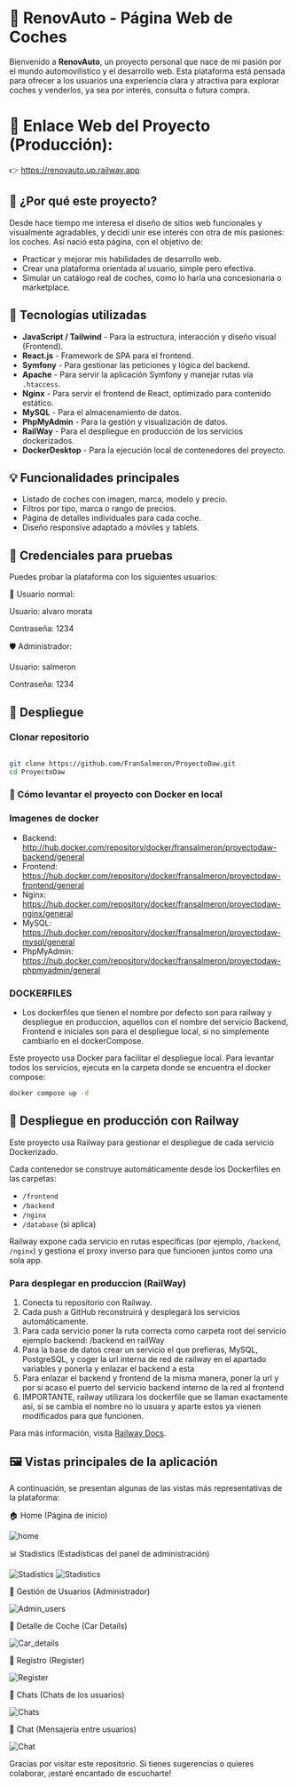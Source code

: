 # 🚗 RenovAuto - Página Web de Coches

Bienvenido a **RenovAuto**, un proyecto personal que nace de mi pasión por el mundo automovilístico y el desarrollo web. Esta plataforma está pensada para ofrecer a los usuarios una experiencia clara y atractiva para explorar coches y venderlos, ya sea por interés, consulta o futura compra.

# 🔗 Enlace Web del Proyecto (Producción):
👉 https://renovauto.up.railway.app

## 🎯 ¿Por qué este proyecto?

Desde hace tiempo me interesa el diseño de sitios web funcionales y visualmente agradables, y decidí unir ese interés con otra de mis pasiones: los coches. Así nació esta página, con el objetivo de:

- Practicar y mejorar mis habilidades de desarrollo web.
- Crear una plataforma orientada al usuario, simple pero efectiva.
- Simular un catálogo real de coches, como lo haría una concesionaria o marketplace.

## 🧰 Tecnologías utilizadas

- **JavaScript / Tailwind** - Para la estructura, interacción y diseño visual (Frontend).
- **React.js** - Framework de SPA para el frontend.
- **Symfony** - Para gestionar las peticiones y lógica del backend.
- **Apache** - Para servir la aplicación Symfony y manejar rutas vía `.htaccess`.
- **Nginx** - Para servir el frontend de React, optimizado para contenido estático.
- **MySQL** - Para el almacenamiento de datos.
- **PhpMyAdmin** - Para la gestión y visualización de datos.
- **RailWay** - Para el despliegue en producción de los servicios dockerizados.
- **DockerDesktop** - Para la ejecución local de contenedores del proyecto.

## 💡 Funcionalidades principales

- Listado de coches con imagen, marca, modelo y precio.
- Filtros por tipo, marca o rango de precios.
- Página de detalles individuales para cada coche.
- Diseño responsive adaptado a móviles y tablets.
  
## 🔐 Credenciales para pruebas
Puedes probar la plataforma con los siguientes usuarios:

👤 Usuario normal:

Usuario: alvaro morata

Contraseña: 1234

🛡️ Administrador:

Usuario: salmeron

Contraseña: 1234

## 🚀 Despliegue

### Clonar repositorio

```bash

git clone https://github.com/FranSalmeron/ProyectoDaw.git
cd ProyectoDaw

```

### 🚀 Cómo levantar el proyecto con Docker en local

### Imagenes de docker

- Backend: http://hub.docker.com/repository/docker/fransalmeron/proyectodaw-backend/general
- Frontend: https://hub.docker.com/repository/docker/fransalmeron/proyectodaw-frontend/general
- Nginx: https://hub.docker.com/repository/docker/fransalmeron/proyectodaw-nginx/general
- MySQL: https://hub.docker.com/repository/docker/fransalmeron/proyectodaw-mysql/general
- PhpMyAdmin: https://hub.docker.com/repository/docker/fransalmeron/proyectodaw-phpmyadmin/general

### DOCKERFILES

- Los dockerfiles que tienen el nombre por defecto son para railway y despliegue en produccion, aquellos con el nombre del servicio Backend, Frontend e iniciales son para el despliegue local, si no simplemente cambiarlo en el dockerCompose.

Este proyecto usa Docker para facilitar el despliegue local. Para levantar todos los servicios, ejecuta en la carpeta donde se encuentra el docker compose:

```bash
docker compose up -d
```
## 🚀 Despliegue en producción con Railway

Este proyecto usa Railway para gestionar el despliegue de cada servicio Dockerizado.

Cada contenedor se construye automáticamente desde los Dockerfiles en las carpetas:

- `/frontend`
- `/backend`
- `/nginx`
- `/database` (si aplica)

Railway expone cada servicio en rutas específicas (por ejemplo, `/backend`, `/nginx`) y gestiona el proxy inverso para que funcionen juntos como una sola app.

### Para desplegar en produccion (RailWay)

1. Conecta tu repositorio con Railway.
2. Cada push a GitHub reconstruirá y desplegará los servicios automáticamente.
3. Para cada servicio poner la ruta correcta como carpeta root del servicio ejemplo backend: /backend en railWay
4. Para la base de datos crear un servicio el que prefieras, MySQL, PostgreSQL, y coger la url interna de red de railway en el apartado variables y ponerla y enlazar el backend a esta
5. Para enlazar el backend y frontend de la misma manera, poner la url y por si acaso el puerto del servicio backend interno de la red al frontend
6. IMPORTANTE, railway utilizara los dockerfile que se llaman exactamente asi, si se cambia el nombre no lo usuara y aparte estos ya vienen modificados para que funcionen.

Para más información, visita [Railway Docs](https://docs.railway.app/).

## 🖼️ Vistas principales de la aplicación
A continuación, se presentan algunas de las vistas más representativas de la plataforma:

🏠 Home (Página de inicio)

![home](/ProyectoDaw/docs/docsImages/home.png)

📊 Stadistics (Estadísticas del panel de administración)

![Stadistics](/ProyectoDaw/docs/docsImages/stadistics1.png)
![Stadistics](/ProyectoDaw/docs/docsImages/stadistics2.png)

👥 Gestión de Usuarios (Administrador)

![Admin_users](/ProyectoDaw/docs/docsImages/admin_users.png)

🚗 Detalle de Coche (Car Details)

![Car_details](/ProyectoDaw/docs/docsImages/car_details.png)

📝 Registro (Register)

![Register](/ProyectoDaw/docs/docsImages/Register.png)

💬 Chats (Chats de los usuarios)

![Chats](/ProyectoDaw/docs/docsImages/Chats.png)

💬 Chat (Mensajería entre usuarios)

![Chat](/ProyectoDaw/docs/docsImages/Chat.png)

Gracias por visitar este repositorio. Si tienes sugerencias o quieres colaborar, ¡estaré encantado de escucharte!

